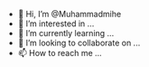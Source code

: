 - 👋 Hi, I’m @Muhammadmihe
- 👀 I’m interested in ...
- 🌱 I’m currently learning ...
- 💞️ I’m looking to collaborate on ...
- 📫 How to reach me ...

<!---
Muhammadmihe/Muhammadmihe is a ✨ special ✨ repository because its `README.md` (this file) appears on your GitHub profile.
You can click the Preview link to take a look at your changes.
--->

